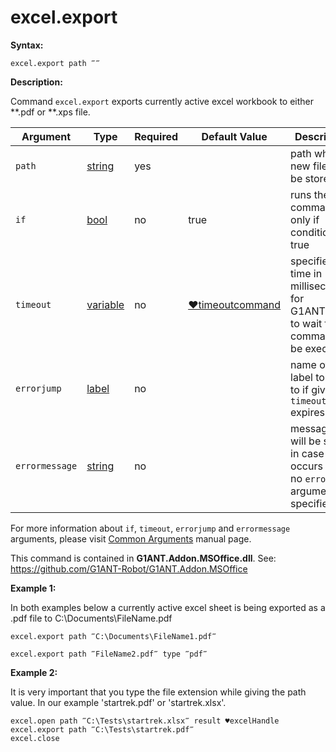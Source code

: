 # excel.export

**Syntax:**

```G1ANT
excel.export path ‴‴  
```

**Description:**

Command `excel.export` exports currently active excel workbook to either **.pdf or **.xps file.

| Argument | Type | Required | Default Value | Description |
| -------- | ---- | -------- | ------------- | ----------- |
|`path`| [string](https://github.com/G1ANT-Robot/G1ANT.Manual/blob/master/G1ANT-Language/Structures/bool.md) | yes |  | path where new file will be stored|
|`if`| [bool](https://github.com/G1ANT-Robot/G1ANT.Manual/blob/master/G1ANT-Language/Structures/bool.md) | no | true | runs the command only if condition is true |
|`timeout`| [variable](https://github.com/G1ANT-Robot/G1ANT.Manual/blob/master/G1ANT-Language/Special-Characters/variable.md) | no | [♥timeoutcommand](https://github.com/G1ANT-Robot/G1ANT.Manual/blob/master/G1ANT-Language/Variables/Special-Variables.md)  | specifies time in milliseconds for G1ANT.Robot to wait for the command to be executed |
|`errorjump` | [label](https://github.com/G1ANT-Robot/G1ANT.Manual/blob/master/G1ANT-Language/Structures/bool.md) | no |  | name of the label to jump to if given `timeout` expires |
|`errormessage`| [string](https://github.com/G1ANT-Robot/G1ANT.Manual/blob/master/G1ANT-Language/Structures/bool.md) | no |  | message that will be shown in case error occurs and no `errorjump` argument is specified |

For more information about `if`, `timeout`, `errorjump` and `errormessage` arguments, please visit [Common Arguments](https://github.com/G1ANT-Robot/G1ANT.Manual/blob/master/G1ANT-Language/Common-Arguments.md)  manual page.

This command is contained in **G1ANT.Addon.MSOffice.dll**.
See: https://github.com/G1ANT-Robot/G1ANT.Addon.MSOffice

**Example 1:**

In both examples below a currently active excel sheet is being exported as a .pdf file to C:\Documents\FileName.pdf

```G1ANT
excel.export path ‴C:\Documents\FileName1.pdf‴
```

```G1ANT
excel.export path ‴FileName2.pdf‴ type ‴pdf‴
```

**Example 2:**

It is very important that you type the file extension while giving the path value. In our example 'startrek.pdf' or 'startrek.xlsx'. 

```G1ANT
excel.open path ‴C:\Tests\startrek.xlsx‴ result ♥excelHandle
excel.export path ‴C:\Tests\startrek.pdf‴
excel.close
```
